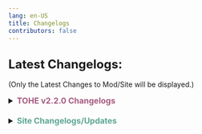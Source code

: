 ```yaml
---
lang: en-US
title: Changelogs
contributors: false
---
```


## <font size=5em><b>Latest Changelogs:</b></font><br>
(Only the Latest Changes to Mod/Site will be displayed.)

<font size=3em>
<details>
<summary><b><font color=#a65a80>TOHE v2.2.0 Changelogs</font></b></summary>

<b><font color=#cf4e8f>v0.0.0 Stable Release</font></b>
Doesn't matter mod broke ill update this when the anticheat change fixes are implemented probably
</details>
<br>
<details>
<summary><b><font color=#5ea692>Site Changelogs/Updates</font></b></summary>

* By [**Pyro**](https://sites.google.com/view/notpyro404)<br>
\+ <font color=green><b>NEW</b></font>: [Guide to TOHE!](/Guide.html)<br>
\+ <font color=green><b>NEW</b></font>: Installation (FAQ) + Customization (Resources) are now covered in the brand new Guide to TOHE!<br>
\+ <font color=green><b>NEW</b></font>: [Presets](/usc/Presets.html) and [Translations](/usc/Translations.html) have moved from Resources to their own [User Submitted Content](/USC.html) category (USC)<br>
\+ <font color=green><b>NEW</b></font>: [Troubleshooting](/Troubleshooting.html) Page (Separated from FAQ)<br>
\+ <font color=green><b>NEW</b></font>: Overhauled [Mod Settings](/options/Settings/Mod.html) (Gamemodes are now dropdown menus + their settings, rather than a big text mess.)<br>
\+ <font color=green><b>NEW</b></font>: Secondary Roles/Hidden Roles are now under Secondary folders. Secondary is for roles that only appear if one role is enabled. (You can't see Famine without Baker, or Evil Mini without Mini) Hidden Roles technically fall under that ruling. (You can't see Bard without Arrogance, or Requiter without Knight)<br>
\+ <font color=green><b>NEW</b></font>: SO MUCH MORE that I can't remember because it's like 2 in the morning!<br>
= <font color=#ece218><b>NOTICE</b></font>: If there are any other issues, or you simply have feedback, open a forum in `#website-feedback`! Thank you!<br>
</details>
</font>